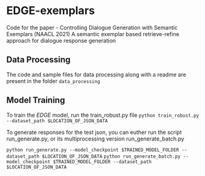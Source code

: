 # EDGE-exemplars
Code for the paper - Controlling Dialogue Generation with Semantic Exemplars (NAACL 2021) A semantic exemplar based retrieve-refine approach for dialogue response generation

## Data Processing
The code and sample files for data processing along with a readme are present in the folder `data_processing`

## Model Training
To train the *EDGE* model, run the train_robust.py file
`python train_robust.py --dataset_path $LOCATION_OF_JSON_DATA`

To generate responses for the test json, you can euther run the script run_generate.py, or its multiprocessing version run_generate_batch.py

`python run_generate.py --model_checkpoint $TRAINED_MODEL_FOLDER --dataset_path $LOCATION_OF_JSON_DATA`
`python run_generate_batch.py --model_checkpoint $TRAINED_MODEL_FOLDER --dataset_path $LOCATION_OF_JSON_DATA`
